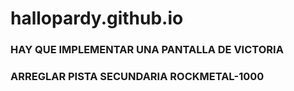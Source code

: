 # hallopardy.github.io

### HAY QUE IMPLEMENTAR UNA PANTALLA DE VICTORIA
### ARREGLAR PISTA SECUNDARIA ROCKMETAL-1000
